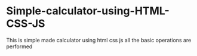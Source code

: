 # Simple-calculator-using-HTML-CSS-JS
This is simple made calculator using html css js all the basic operations are performed
